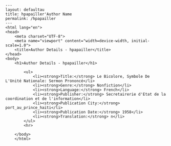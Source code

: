
    ---
    layout: defaultau
    title: hpapailler'Author Name 
    permalink: /hpapailler
    ---
    <html lang="en">
    <head>
        <meta charset="UTF-8">
        <meta name="viewport" content="width=device-width, initial-scale=1.0">
        <title>Author Details - hpapailler</title>
    </head>
    <body>
        <h1>Author Details - hpapailler</h1>
        
            <ul>
                <li><strong>Title:</strong> Le Bicolore, Symbole De L'Unité Nationale: Sermon Prononcé</li>
                <li><strong>Genre:</strong> Nonfiction</li>
                <li><strong>Language:</strong> French</li>
                <li><strong>Publisher:</strong> Secretairerie d'Etat de la coordination et de l'information</li>
                <li><strong>Publication City:</strong> port_au_prince_haiti</li>
                <li><strong>Publication Date:</strong> 1958</li>
                <li><strong>Translation:</strong> n</li>
            </ul>
            <hr>
            
        </body>
        </html>
        